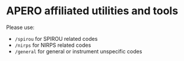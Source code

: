# APERO affiliated utilities and tools


Please use: 

- `/spirou` for SPIROU related codes
- `/nirps` for NIRPS related codes
- `/general` for general or instrument unspecific codes

